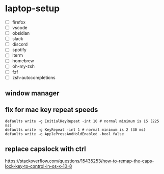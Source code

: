 # laptop-setup

- [ ] firefox
- [ ] vscode
- [ ] obsidian
- [ ] slack
- [ ] discord
- [ ] spotify
- [ ] iterm
- [ ] homebrew
- [ ] oh-my-zsh
- [ ] fzf
- [ ] zsh-autocompletions

## window manager

## fix for mac key repeat speeds
```
defaults write -g InitialKeyRepeat -int 10 # normal minimum is 15 (225 ms)
defaults write -g KeyRepeat -int 1 # normal minimum is 2 (30 ms)
defaults write -g ApplePressAndHoldEnabled -bool false
```

## replace capslock with ctrl
https://stackoverflow.com/questions/15435253/how-to-remap-the-caps-lock-key-to-control-in-os-x-10-8
